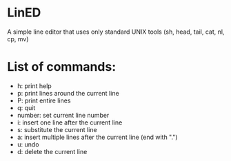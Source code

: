 # LinED

A simple line editor that uses only standard UNIX tools (sh, head, tail, cat, nl, cp, mv)

# List of commands:

- h: print help
- p: print lines around the current line
- P: print entire lines
- q: quit
- number: set current line number
- i: insert one line after the current line
- s: substitute the current line
- a: insert multiple lines after the current line (end with ".")
- u: undo
- d: delete the current line

